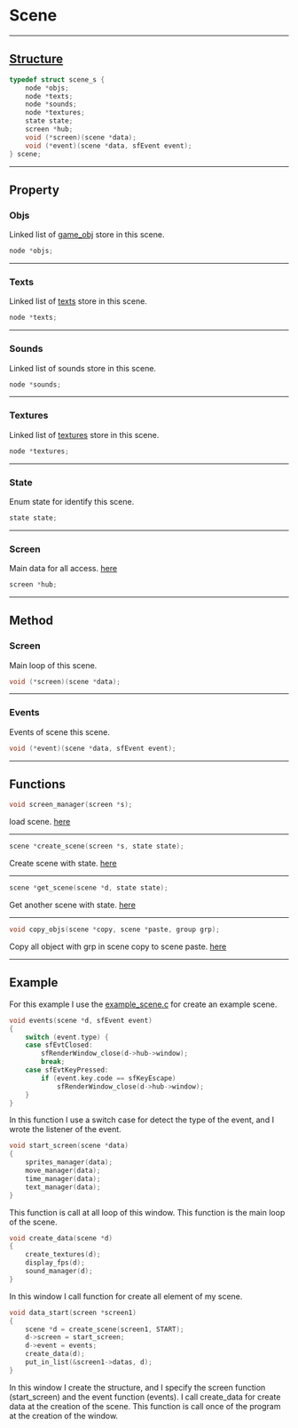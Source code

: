 # Scene
***
## [Structure](../include/struct.h)
```c
typedef struct scene_s {
    node *objs;
    node *texts;
    node *sounds;
    node *textures;
    state state;
    screen *hub;
    void (*screen)(scene *data);
    void (*event)(scene *data, sfEvent event);
} scene;
```
***
## Property
### Objs
Linked list of [game_obj](./game_obj.md) store in this scene.
```c
node *objs;
```
***
### Texts
Linked list of [texts](./text.md) store in this scene.
```c
node *texts;
```
***
### Sounds
Linked list of sounds store in this scene.
```c
node *sounds;
```
***
### Textures
Linked list of [textures](./texture.md) store in this scene.
```c
node *textures;
```
***
### State
Enum state for identify this scene.
```c
state state;
```
***
### Screen
Main data for all access. [here](./screen.md)
```c
screen *hub;
```
***
## Method
### Screen
Main loop of this scene.
```c
void (*screen)(scene *data);
```
***
### Events
Events of scene this scene.
```c
void (*event)(scene *data, sfEvent event);
```
***
## Functions
```c
void screen_manager(screen *s);
```
load scene. [here](../manager/screen_manager.c)
***
```c
scene *create_scene(screen *s, state state);
```
Create scene with state. [here](../manager/screen_manager.c)
***
```c
scene *get_scene(scene *d, state state);
```
Get another scene with state. [here](../manager/screen_manager.c)
***
```c
void copy_objs(scene *copy, scene *paste, group grp);
```
Copy all object with grp in scene copy to scene paste. [here](../utils/game_obj.c)
***
## Example
For this example I use the [example_scene.c](./example_scene.c) for create an example scene.
```c
void events(scene *d, sfEvent event)
{
    switch (event.type) {
    case sfEvtClosed:
        sfRenderWindow_close(d->hub->window);
        break;
    case sfEvtKeyPressed:
        if (event.key.code == sfKeyEscape)
            sfRenderWindow_close(d->hub->window);
    }
}
```
In this function I use a switch case for detect the type of the event, and I wrote the listener of the event.
```c
void start_screen(scene *data)
{
    sprites_manager(data);
    move_manager(data);
    time_manager(data);
    text_manager(data);
}
```
This function is call at all loop of this window.
This function is the main loop of the scene.
```c
void create_data(scene *d)
{
    create_textures(d);
    display_fps(d);
    sound_manager(d);
}
```
In this window I call function for create all element of my scene.
```c
void data_start(screen *screen1)
{
    scene *d = create_scene(screen1, START);
    d->screen = start_screen;
    d->event = events;
    create_data(d);
    put_in_list(&screen1->datas, d);
}
```
In this window I create the structure, and I specify the screen function (start_screen) and the event function (events).
I call create_data for create data at the creation of the scene.
This function is call once of the program at the creation of the window.